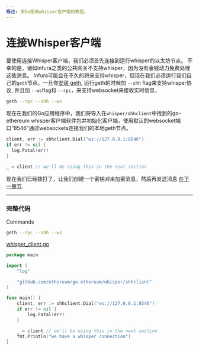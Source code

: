 ```yaml
---
概述: 用Go使用whisper客户端的教程。
---
```


# 连接Whisper客户端


要使用连接Whisper客户端，我们必须首先连接到运行whisper的以太坊节点。 不幸的是，诸如infura之类的公共网关不支持whisper，因为没有金钱动力免费处理这些消息。 Infura可能会在不久的将来支持whisper，但现在我们必须运行我们自己的`geth`节点。一旦你[安装 geth](https://geth.ethereum.org/downloads/), 运行geth的时候加 `--shh` flag来支持whisper协议, 并且加 `--ws`flag和 `--rpc`，来支持websocket来接收实时信息，

```bash
geth --rpc --shh --ws
```

现在在我们的Go应用程序中，我们将导入在`whisper/shhclient`中找到的go-ethereum whisper客户端软件包并初始化客户端，使用默认的websocket端口“8546”通过websockets连接我们的本地geth节点。

```go
client, err := shhclient.Dial("ws://127.0.0.1:8546")
if err != nil {
  log.Fatal(err)
}

_ = client // we'll be using this in the next section
```

现在我们已经拨打了，让我们创建一个密钥对来加密消息，然后再发送消息 [在下一章节](../whisper-keys).

---

### 完整代码

Commands

```bash
geth --rpc --shh --ws
```

[whisper_client.go](https://github.com/miguelmota/ethereum-development-with-go-book/blob/master/code/whisper_client.go)

```go
package main

import (
	"log"

	"github.com/ethereum/go-ethereum/whisper/shhclient"
)

func main() {
	client, err := shhclient.Dial("ws://127.0.0.1:8546")
	if err != nil {
		log.Fatal(err)
	}

	_ = client // we'll be using this in the next section
	fmt.Println("we have a whisper connection")
}
```
